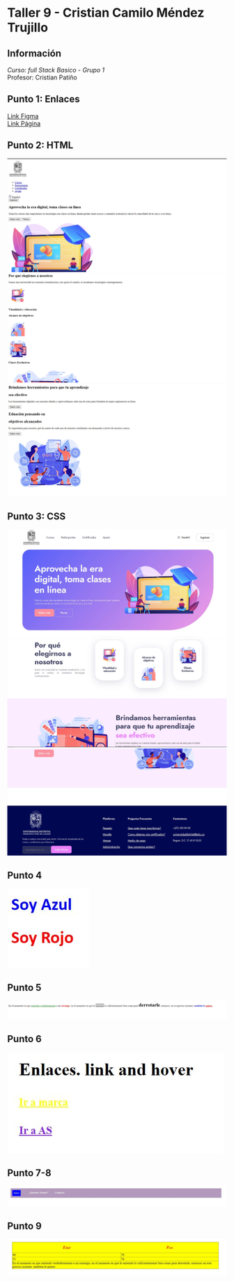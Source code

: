 # Taller 9 - Cristian Camilo Méndez Trujillo
## Información

_Curso: full Stack Basico - Grupo 1_ <br />
Profesor: Cristian Patiño

## Punto 1: Enlaces
[Link Figma](https://www.figma.com/file/USJ51QKP51zRBf2S4MQUjq/CRISTIAN-M%C3%89NDEZ?type=design&mode=design&t=wbHtgWIKlzm8hj9R-1)<br />
[Link Página](ccmendezt.github.io)
## Punto 2: HTML
![Punto 2 P1](https://github.com/ccmendezt/taller9/blob/main/public/images/Punto%202%20P1.JPG)
![Punto 2 P2](https://github.com/ccmendezt/taller9/blob/main/public/images/Punto%202%20P2.JPG)
![Punto 2 P3](https://github.com/ccmendezt/taller9/blob/main/public/images/Punto%202%20P3.JPG)
## Punto 3: CSS
![Punto 3 P1](https://github.com/ccmendezt/taller9/blob/main/public/images/Punto%203%20P1.JPG)
![Punto 3 P2](https://github.com/ccmendezt/taller9/blob/main/public/images/Punto%203%20P2.JPG)
![Punto 3 P3](https://github.com/ccmendezt/taller9/blob/main/public/images/Punto%203%20P3.JPG)
## Punto 4
![Punto 4](https://github.com/ccmendezt/taller9/blob/main/public/images/Punto%204.JPG)
## Punto 5
![Punto 5](https://github.com/ccmendezt/taller9/blob/main/public/images/Punto%205.JPG)
## Punto 6
![Punto 6](https://github.com/ccmendezt/taller9/blob/main/public/images/Punto%206.JPG)
## Punto 7-8
![Punto 7-8](https://github.com/ccmendezt/taller9/blob/main/public/images/Punto%207-8.JPG)
## Punto 9
![Punto 9](https://github.com/ccmendezt/taller9/blob/main/public/images/Punto%209.JPG)

